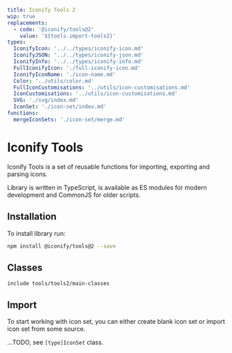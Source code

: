 ```yaml
title: Iconify Tools 2
wip: true
replacements:
  - code: '@iconify/tools@2'
    value: '${tools.import-tools2}'
types:
  IconifyIcon: '../../types/iconify-icon.md'
  IconifyJSON: '../../types/iconify-json.md'
  IconifyInfo: '../../types/iconify-info.md'
  FullIconifyIcon: './full-iconify-icon.md'
  IconifyIconName: './icon-name.md'
  Color: '../utils/color.md'
  FullIconCustomisations: '../utils/icon-customisations.md'
  IconCustomisations: '../utils/icon-customisations.md'
  SVG: './svg/index.md'
  IconSet: './icon-set/index.md'
functions:
  mergeIconSets: './icon-set/merge.md'
```

# Iconify Tools

Iconify Tools is a set of reusable functions for importing, exporting and parsing icons.

Library is written in TypeScript, is available as ES modules for modern development and CommonJS for older scripts.

## Installation

To install library run:

```sh
npm install @iconify/tools@2 --save
```

## Classes

`include tools/tools2/main-classes`

## Import

To start working with icon set, you can either create blank icon set or import icon set from some source.

...TODO, see `[type]IconSet` class.
